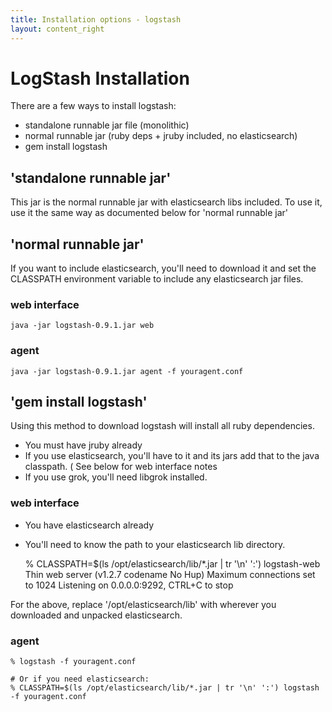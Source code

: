 ```yaml
---
title: Installation options - logstash
layout: content_right
---
```

# LogStash Installation

There are a few ways to install logstash:

* standalone runnable jar file  (monolithic)
* normal runnable jar (ruby deps + jruby included, no elasticsearch)
* gem install logstash

## 'standalone runnable jar'

This jar is the normal runnable jar with elasticsearch libs included. To use
it, use it the same way as documented below for 'normal runnable jar'

## 'normal runnable jar'

If you want to include elasticsearch, you'll need to download it and set the
CLASSPATH environment variable to include any elasticsearch jar files.

### web interface

    java -jar logstash-0.9.1.jar web

### agent 

    java -jar logstash-0.9.1.jar agent -f youragent.conf

## 'gem install logstash'

Using this method to download logstash will install all ruby dependencies.

* You must have jruby already
* If you use elasticsearch, you'll have to it and its jars add that to the java
  classpath. ( See below for web interface notes 
* If you use grok, you'll need libgrok installed.

### web interface

* You have elasticsearch already
* You'll need to know the path to your elasticsearch lib directory.

    % CLASSPATH=$(ls /opt/elasticsearch/lib/*.jar | tr '\n' ':')  logstash-web
   Thin web server (v1.2.7 codename No Hup)
   Maximum connections set to 1024
   Listening on 0.0.0.0:9292, CTRL+C to stop

For the above, replace '/opt/elasticsearch/lib' with wherever you downloaded
and unpacked elasticsearch.

### agent

    % logstash -f youragent.conf

    # Or if you need elasticsearch:
    % CLASSPATH=$(ls /opt/elasticsearch/lib/*.jar | tr '\n' ':') logstash -f youragent.conf
